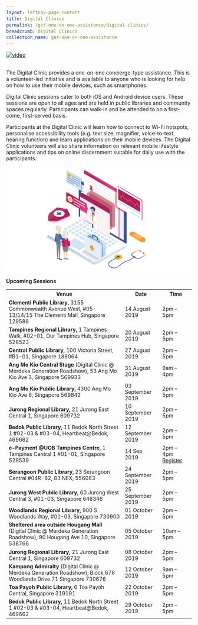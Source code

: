 ```yaml
---
layout: leftnav-page-content
title: Digital Clinics
permalink: /get-one-on-one-assistance/digital-clinics/
breadcrumb: Digital Clinics
collection_name: get-one-on-one-assistance
---
```

[![video](https://img.youtube.com/vi/2p2-mMrdo6s/maxresdefault.jpg)](https://youtu.be/2p2-mMrdo6s)
<br>

<br>The Digital Clinic provides a one-on-one concierge-type assistance. This is a volunteer-led initiative and is available to anyone who is looking for help on how to use their mobile devices, such as smartphones. 

Digital Clinic sessions cater to both iOS and Android device users. These sessions are open to all ages and are held in public libraries and community spaces regularly. Participants can walk-in and be attended to on a first-come, first-served basis. 

Participants at the Digital Clinic will learn how to connect to Wi-Fi hotspots, personalise accessibility tools (e.g. text size, magnifier, voice-to-text, hearing function) and learn applications on their mobile devices. The Digital Clinic volunteers will also share information on relevant mobile lifestyle applications and tips on online discernment suitable for daily use with the participants.<br>
  
![graphic](/images/home-page/digital-clinics-graphic.png) <br>

**Upcoming Sessions**
<br>

<table>
  <th><b>Venue</b></th>
  <th><b>Date</b></th>
  <th><b>Time</b></th>
<tr>  
<td><b>Clementi Public Library,</b> 3155 Commonwealth Avenue West, #05-13/14/15 The Clementi Mall, Singapore 129588</td>
  <td>14 August 2019</td> 
  <td>2pm – 5pm</td> </tr>
<tr>  
<td><b>Tampines Regional Library,</b> 1 Tampines Walk, #02-01, Our Tampines Hub, Singapore 528523</td>
  <td>20 August 2019</td> 
  <td>2pm – 5pm</td> </tr>
<tr>  
<td><b>Central Public Library,</b> 100 Victoria Street, #B1-01, Singapore 188064</td>
  <td>27 August 2019</td> 
  <td>2pm – 5pm</td> </tr>
<tr>  
  <td><b>Ang Mo Kio Central Stage</b> (Digital Clinic @ Merdeka Generation Roadshow), 53 Ang Mo Kio Ave 3, Singapore 569933</td>
  <td>31 August 2019</td> 
  <td>9am – 4pm</td> </tr>  
<tr>  
<td><b>Ang Mo Kio Public Library,</b> 4300 Ang Mo Kio Ave 6, Singapore 569842</td>
  <td>03 September 2019</td> 
  <td>2pm – 5pm</td> </tr>
<tr>  
<td><b>Jurong Regional Library,</b> 21 Jurong East Central 1, Singapore 609732</td>
  <td>10 September 2019</td> 
  <td>2pm – 5pm</td> </tr>
<tr>  
<td><b>Bedok Public Library,</b> 11 Bedok North Street 1 #02-03 & #03-04, Heartbeat@Bedok, 469662</td>
  <td>12 September 2019</td> 
  <td>2pm – 5pm</td> </tr>
<tr>
<td><b>e-Payment @UOB Tampines Centre,</b> 1 Tampines Central 1 #01-01, Singapore 529539</td>
  <td>14 Sep 2019</td> 
  <td>2pm – 4pm <a href="https://forms.uob.com.sg/appforms/registration/digitalclinic-ePayment.page" target="_blank">Register</a></td> </tr>
<tr>  
<td><b>Serangoon Public Library,</b> 23 Serangoon Central #04R-82, 83 NEX, 556083</td>
  <td>24 September 2019</td> 
  <td>2pm – 5pm</td> </tr>
<tr>  
<td><b>Jurong West Public Library,</b> 60 Jurong West Central 3, #01-03, Singapore 648346</td>
  <td>25 September 2019</td> 
  <td>2pm – 5pm</td> </tr>
<tr>  
<td><b>Woodlands Regional Library,</b> 900 S Woodlands Way, #01-03, Singapore 730900</td>
  <td>01 October 2019</td> 
  <td>2pm – 5pm</td> </tr>
<tr>  
<td><b>Sheltered area outside Hougang Mall</b> (Digital Clinic @ Merdeka Generation Roadshow), 90 Hougang Ave 10, Singapore 538766</td>
  <td>05 October 2019</td> 
  <td>10am – 5pm</td> </tr>
<tr>  
<td><b>Jurong Regional Library,</b> 21 Jurong East Central 1, Singapore 609732</td>
  <td>08 October 2019</td> 
  <td>2pm – 5pm</td> </tr>
<tr>  
  <td><b>Kampong Admiralty</b> (Digital Clinic @ Merdeka Generation Roadshow), Block 676 Woodlands Drive 71 Singapore 730676</td>
  <td>12 October 2019</td> 
  <td>9am – 5pm</td> </tr>
<tr>  
<td><b>Toa Payoh Public Library,</b> 6 Toa Payoh Central, Singapore 319191</td>
  <td>22 October 2019</td> 
  <td>2pm – 5pm</td> </tr>
<tr>  
<td><b>Bedok Public Library,</b> 11 Bedok North Street 1 #02-03 & #03-04, Heartbeat@Bedok, 469662</td>
  <td>29 October 2019</td> 
  <td>2pm – 5pm</td> </tr>
</table>








